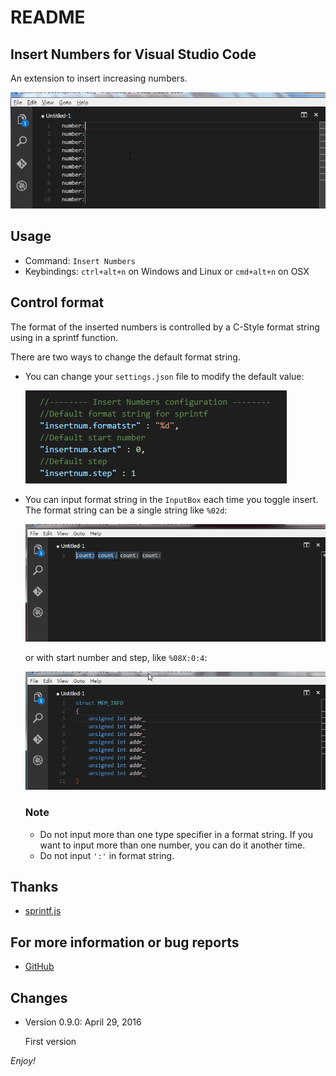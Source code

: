 # README
## Insert Numbers for Visual Studio Code
An extension to insert increasing numbers.

![default behavior](images/default.gif)

## Usage
* Command: `Insert Numbers`
* Keybindings: `ctrl+alt+n` on Windows and Linux or `cmd+alt+n` on OSX

## Control format
The format of the inserted numbers is controlled by a C-Style format string using in a sprintf function.

There are two ways to change the default format string.
* You can change your `settings.json` file to modify the default value:

    ![settings](images/settings.png)
    
* You can input format string in the `InputBox` each time you toggle insert. The format string can be a single string like `%02d`:

    ![dec format](images/dec.gif)

    or with start number and step, like `%08X:0:4`:

    ![input format](images/hex.gif)

    ### Note
    * Do not input more than one type specifier in a format string. If you want to input more than one number, you can do it another time.
    * Do not input `':'` in format string.

## Thanks
* [sprintf.js](https://github.com/alexei/sprintf.js)

## For more information or bug reports
* [GitHub](https://github.com/Inori/vscode-InsertNumbers/)

## Changes
* Version 0.9.0: April 29, 2016

    First version


*Enjoy!*
